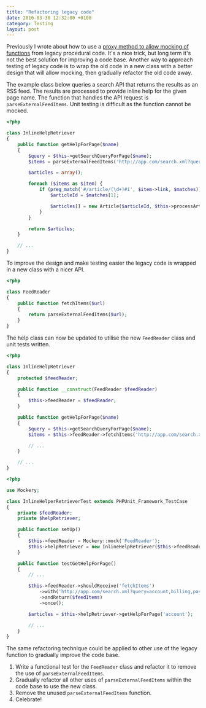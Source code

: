 ```yaml
---
title: "Refactoring legacy code"
date: 2016-03-30 12:32:00 +0100
category: Testing
layout: post
---
```

Previously I wrote about how to use a [proxy method to allow mocking of functions](/til/testing/2016/03/29/unit-testing-legacy-code/) from legacy procedural code.
It's a nice trick, but long term it's not the best solution for improving a code base. Another way to approach testing of legacy code is to wrap the old code in a new class
with a better design that will allow mocking, then gradually refactor the old code away.

The example class below queries a search API that returns the results as an RSS feed. The results are processed to provide
inline help for the given page name. The function that handles the API request is `parseExternalFeedItems`. Unit testing is difficult as the
function cannot be mocked.

```php
<?php

class InlineHelpRetriever
{
    public function getHelpForPage($name)
    {
        $query = $this->getSearchQueryForPage($name);
        $items = parseExternalFeedItems('http://app.com/search.xml?query=' . urlencode($query));

        $articles = array();

        foreach ($items as $item) {
            if (preg_match('#/article/(\d+)#i', $item->link, $matches)) {
                $articleId = $matches[1];

                $articles[] = new Article($articleId, $this->processArticleContent($item->description));
            }
        }

        return $articles;
    }

    // ...
}
```

To improve the design and make testing easier the legacy code is wrapped in a new class with a nicer API.

```php
<?php

class FeedReader
{
    public function fetchItems($url)
    {
        return parseExternalFeedItems($url);
    }
}
```

The help class can now be updated to utilise the new `FeedReader` class and unit tests written.

```php
<?php

class InlineHelpRetriever
{
    protected $feedReader;

    public function __construct(FeedReader $feedReader)
    {
        $this->feedReader = $feedReader;
    }

    public function getHelpForPage($name)
    {
        $query = $this->getSearchQueryForPage($name);
        $items = $this->feedReader->fetchItems('http://app.com/search.xml?query=' . urlencode($query));

        // ...
    }

    // ...
}
```

```php
<?php

use Mockery;

class InlineHelperRetrieverTest extends PHPUnit_Framework_TestCase
{
    private $feedReader;
    private $helpRetriever;

    public function setUp()
    {
        $this->feedReader = Mockery::mock('FeedReader');
        $this->helpRetriever = new InlineHelpRetriever($this->feedReader);
    }

    public function testGetHelpForPage()
    {
        // ...

        $this->feedReader->shouldReceive('fetchItems')
            ->with('http://app.com/search.xml?query=account,billing,payments')
            ->andReturn($feedItems)
            ->once();

        $articles = $this->helpRetriever->getHelpForPage('account');

        // ...
    }
}
```

The same refactoring technique could be applied to other use of the legacy function to gradually improve the code base.

1. Write a functional test for the `FeedReader` class and refactor it to remove the use of `parseExternalFeedItems`.
1. Gradually refactor all other uses of `parseExternalFeedItems` within the code base to use the new class.
1. Remove the unused `parseExternalFeedItems` function.
1. Celebrate!
